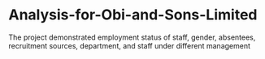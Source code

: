 # Analysis-for-Obi-and-Sons-Limited
 The project demonstrated employment status of staff, gender, absentees, recruitment sources, department, and staff under different management
